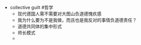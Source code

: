 - collective guilt #哲学
	- 现代德国人需不需要对大图山负道德愧疚感
	- 我为什么要为不是我做，而且也是我反对的事情负道德责任？
	- 道德共同体的集中形式
	- 师长模式
	-